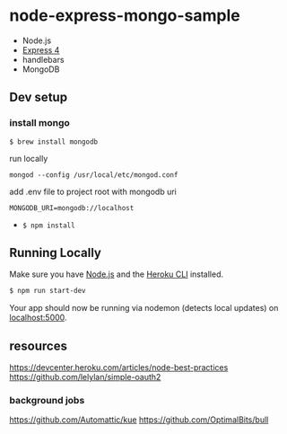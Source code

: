 # node-express-mongo-sample

- Node.js
- [Express 4](http://expressjs.com/)
- handlebars
- MongoDB

## Dev setup

### install mongo

`$ brew install mongodb`

run locally
```
mongod --config /usr/local/etc/mongod.conf
```

add .env file to project root with mongodb uri

```
MONGODB_URI=mongodb://localhost
```

- `$ npm install`


## Running Locally

Make sure you have [Node.js](http://nodejs.org/) and the [Heroku CLI](https://cli.heroku.com/) installed.

```sh
$ npm run start-dev
```

Your app should now be running via nodemon (detects local updates) on [localhost:5000](http://localhost:5000/).


## resources

https://devcenter.heroku.com/articles/node-best-practices
https://github.com/lelylan/simple-oauth2

### background jobs
https://github.com/Automattic/kue
https://github.com/OptimalBits/bull
